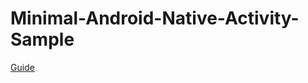 # Minimal-Android-Native-Activity-Sample

[Guide](https://medium.com/@jlwu.will/vulkan-note-0-project-setup-4eb36fab7967)